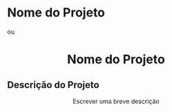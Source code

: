# Nome do Projeto 
ou
<h1 align="center">Nome do Projeto</h1>

## Descrição do Projeto
<p align="center">Escrever uma breve descrição</p>